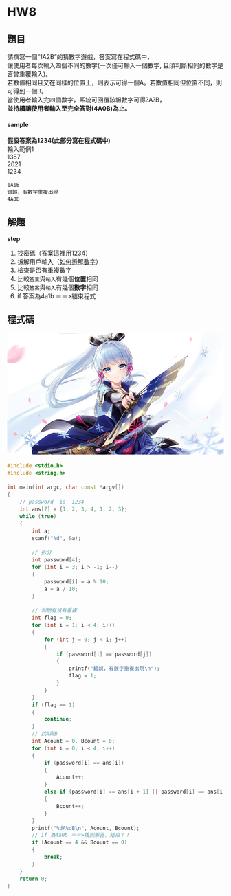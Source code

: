 # HW8

## 題目
請撰寫一個”1A2B”的猜數字遊戲，答案寫在程式碼中，  
讓使用者每次輸入四個不同的數字(一次僅可輸入一個數字, 且須判斷相同的數字是否曾重覆輸入)。  
若數值相同且又在同樣的位置上，則表示可得一個A。若數值相同但位置不同，則可得到一個B。   
當使用者輸入完四個數字，系統可回覆該組數字可得?A?B，  
**並持續讓使用者輸入至完全答對(4A0B)為止。**

#### sample
**假設答案為1234(此部分寫在程式碼中)**  
輸入範例1    
1357  
2021  
1234
```
1A1B
錯誤，有數字重複出現
4A0B
```    


## 解題
**step**  
1. 找密碼（答案這裡用1234）
2. 拆解用戶輸入（[如何拆解數字](https://github.com/archie0732/c-library/blob/main/slove/separation-integer.md)）
3. 檢查是否有重複數字
4. 比較`答案`與`輸入`有幾個**位置**相同
5. 比較`答案`與`輸入`有幾個**數字**相同
6. if 答案為4a1b ＝＝>結束程式
## 程式碼
![](https://github.com/archie0732/pu-computer-programming-G1-hw/blob/main/picture/ayaka-art-genshin-impact-4k-uhdpaper.com-947.1_a-thumbnail.jpg)
```cpp
#include <stdio.h>
#include <string.h>

int main(int argc, char const *argv[])
{
    // password  is  1234
    int ans[7] = {1, 2, 3, 4, 1, 2, 3};
    while (true)
    {
        int a;
        scanf("%d", &a);

        // 拆分
        int password[4];
        for (int i = 3; i > -1; i--)
        {
            password[i] = a % 10;
            a = a / 10;
        }

        // 判斷有沒有重複
        int flag = 0;
        for (int i = 1; i < 4; i++)
        {
            for (int j = 0; j < i; j++)
            {
                if (password[i] == password[j])
                {
                    printf("錯誤，有數字重複出現\n");
                    flag = 1;
                }
            }
        }
        if (flag == 1)
        {
            continue;
        }
        // 找A與B
        int Acount = 0, Bcount = 0;
        for (int i = 0; i < 4; i++)
        {
            if (password[i] == ans[i])
            {
                Acount++;
            }
            else if (password[i] == ans[i + 1] || password[i] == ans[i + 2] || password[i] == ans[i + 3])
            {
                Bcount++;
            }
        }
        printf("%dA%dB\n", Acount, Bcount);
        // if 為4a0b ＝＝>找到解答，結束！！
        if (Acount == 4 && Bcount == 0)
        {
            break;
        }
    }
    return 0;
}

```
